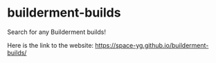 # builderment-builds
Search for any Builderment builds!

Here is the link to the website: https://space-yg.github.io/builderment-builds/
